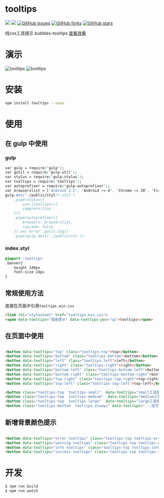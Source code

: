 # tooltips

[![](https://jaywcjlove.github.io/sb/ico/stylus.svg)](http://stylus-lang.com/) ![](http://jaywcjlove.github.io/sb/license/mit.svg) [![GitHub issues](https://img.shields.io/github/issues/xurui3762791/tooltips.svg)](https://github.com/xurui3762791/tooltips/issues) [![GitHub forks](https://img.shields.io/github/forks/xurui3762791/tooltips.svg)](https://github.com/xurui3762791/tooltips/network) [![GitHub stars](https://img.shields.io/github/stars/xurui3762791/tooltips.svg)](https://github.com/xurui3762791/tooltips/stargazers)

纯css工具提示  bubbles-tooltips [查看效果](http://xurui3762791.github.io/tooltips/)


# 演示
![tooltips](https://raw.githubusercontent.com/xurui3762791/tooltips/gh-pages/img/demo2.gif)
![tooltips](https://raw.githubusercontent.com/xurui3762791/tooltips/gh-pages/img/demo3.gif)


# 安装

```bash
npm install tooltips --save
```

# 使用

## 在 gulp 中使用


### gulp
```css
var gulp = require('gulp');
var gutil = require('gulp-util');
var stylus = require('gulp-stylus');
var tooltips = require('tooltips');
var autoprefixer = require('gulp-autoprefixer');
var browserslist = ['Android 2.3', 'Android >= 4', 'Chrome >= 20', 'Firefox >= 24', 'Explorer >= 8', 'iOS >= 6', 'Opera >= 12', 'Safari >= 6'];
gulp.src('./public/styl/*.styl')
    .pipe(stylus({
        use:[tooltips()],
        compress:true
    }))
    .pipe(autoprefixer({
        browsers: browserslist,
        cascade: false
    }).on('error',gutil.log))
    .pipe(gulp.dest('./public/css'));

```

### index.styl
```css
@import 'tooltips'
.banner{
    height 140px
    font-size 24px
}

```



## 常规使用方法

直接在页面中引用`tooltips.min.css`

```html
<link rel="stylesheet" href="tooltips.min.css">
<span data-tooltips="我是提示" data-tooltips-pos="up">tooltips</span>
```

## 在页面中使用

```html

<button data-tooltips="top" class="tooltips-top">top</button>
<button data-tooltips="bottom" class="tooltips-bottom">bottom</button>
<button data-tooltips="left" class="tooltips-left">left</button>
<button data-tooltips="right" class="tooltips-right">right</button>
<button data-tooltips="bottom-left" class="tooltips-bottom-left">bottom-left</button>
<button data-tooltips="bottom-right" class="tooltips-bottom-right">bottom-right</button>
<button data-tooltips="top-right" class="tooltips-top-right">top-right</button>
<button data-tooltips="top-left" class="tooltips-top-left">top-left</button>

<button class="tooltips-top  tooltips-small"  data-tooltips="small工具提示">Small</button>  
<button class="tooltips-top  tooltips-medium"  data-tooltips="medium工具提示!!!!!!!">Medium</button>
<button class="tooltips-top  tooltips-large"  data-tooltips="large工具提示!!!!!!!">Large</button>   
<button class="tooltips-bottom  tooltips-always" data-tooltips="...还可以这样提示">还可以这样提示</button> 


```

## 新增背景颜色提示

```html
 
<button data-tooltips="error tooltips" class="tooltips-top tooltips-error">error</button>
<button data-tooltips="warning tooltips" class="tooltips-top tooltips-warning">warning</button>
<button data-tooltips="info tooltips" class="tooltips-top tooltips-info">info</button>
<button data-tooltips="success tooltips" class="tooltips-top tooltips-success">top</button>


```

# 开发 

```bash
$ npm run build
$ npm run watch
```

